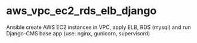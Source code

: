 # aws_vpc_ec2_rds_elb_django
Ansible create AWS EC2 instances in VPC, apply ELB, RDS (mysql) and run Django-CMS base app (use: nginx, gunicorn, supervisord)
